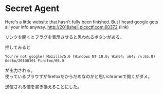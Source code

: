 # Secret Agent
Here's a little website that hasn't fully been finished. But I heard google gets all your info anyway. http://2018shell.picoctf.com:60372 (link) 

リンクを開くとフラグを表示させると思われるボタンがある。

押してみると

```
You're not google! Mozilla/5.0 (Windows NT 10.0; Win64; x64; rv:65.0) Gecko/20100101 Firefox/65.0
```

が出力される。  
使っているブラウザがfirefoxだからだめなのかと思いchromeで開くがダメ。

送信される値を書き換えることにした。

